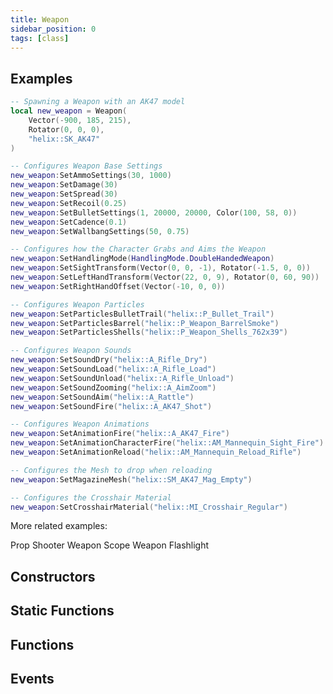 ```yaml
---
title: Weapon
sidebar_position: 0
tags: [class]
---
```


<HeaderDeclaration type="Class" name="Weapon" image="/img/docs/weapon.webp" />


## Examples

```lua title="Server/Index.lua"
-- Spawning a Weapon with an AK47 model
local new_weapon = Weapon(
    Vector(-900, 185, 215),
    Rotator(0, 0, 0),
    "helix::SK_AK47"
)

-- Configures Weapon Base Settings
new_weapon:SetAmmoSettings(30, 1000)
new_weapon:SetDamage(30)
new_weapon:SetSpread(30)
new_weapon:SetRecoil(0.25)
new_weapon:SetBulletSettings(1, 20000, 20000, Color(100, 58, 0))
new_weapon:SetCadence(0.1)
new_weapon:SetWallbangSettings(50, 0.75)

-- Configures how the Character Grabs and Aims the Weapon
new_weapon:SetHandlingMode(HandlingMode.DoubleHandedWeapon)
new_weapon:SetSightTransform(Vector(0, 0, -1), Rotator(-1.5, 0, 0))
new_weapon:SetLeftHandTransform(Vector(22, 0, 9), Rotator(0, 60, 90))
new_weapon:SetRightHandOffset(Vector(-10, 0, 0))

-- Configures Weapon Particles
new_weapon:SetParticlesBulletTrail("helix::P_Bullet_Trail")
new_weapon:SetParticlesBarrel("helix::P_Weapon_BarrelSmoke")
new_weapon:SetParticlesShells("helix::P_Weapon_Shells_762x39")

-- Configures Weapon Sounds
new_weapon:SetSoundDry("helix::A_Rifle_Dry")
new_weapon:SetSoundLoad("helix::A_Rifle_Load")
new_weapon:SetSoundUnload("helix::A_Rifle_Unload")
new_weapon:SetSoundZooming("helix::A_AimZoom")
new_weapon:SetSoundAim("helix::A_Rattle")
new_weapon:SetSoundFire("helix::A_AK47_Shot")

-- Configures Weapon Animations
new_weapon:SetAnimationFire("helix::A_AK47_Fire")
new_weapon:SetAnimationCharacterFire("helix::AM_Mannequin_Sight_Fire")
new_weapon:SetAnimationReload("helix::AM_Mannequin_Reload_Rifle")

-- Configures the Mesh to drop when reloading
new_weapon:SetMagazineMesh("helix::SM_AK47_Mag_Empty")

-- Configures the Crosshair Material
new_weapon:SetCrosshairMaterial("helix::MI_Crosshair_Regular")
```

More related examples:

<ReferenceLink href="getting-started/code-examples/prop-shooter">Prop Shooter</ReferenceLink>
<ReferenceLink href="getting-started/code-examples/weapon-scope">Weapon Scope</ReferenceLink>
<ReferenceLink href="getting-started/code-examples/weapon-flashlight">Weapon Flashlight</ReferenceLink>


## Constructors

<ConstructorDeclaration type="Class" name="Weapon" />


## Static Functions

<StaticFunctionsDeclaration type="Class" name="Weapon" />


## Functions

<FunctionsDeclaration type="Class" name="Weapon" />


## Events

<EventsDeclaration type="Class" name="Weapon" />

